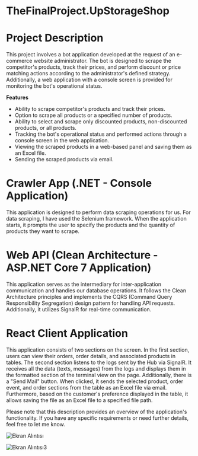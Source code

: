 # TheFinalProject.UpStorageShop


# Project Description

This project involves a bot application developed at the request of an e-commerce website administrator. 
The bot is designed to scrape the competitor's products, track their prices, and perform discount or price matching actions according to the administrator's defined strategy. 
Additionally, a web application with a console screen is provided for monitoring the bot's operational status.

**Features**

+ Ability to scrape competitor's products and track their prices.
+ Option to scrape all products or a specified number of products.
+ Ability to select and scrape only discounted products, non-discounted products, or all products.
+ Tracking the bot's operational status and performed actions through a console screen in the web application.
+ Viewing the scraped products in a web-based panel and saving them as an Excel file.
+ Sending the scraped products via email.

# Crawler App (.NET - Console Application)

This application is designed to perform data scraping operations for us.
For data scraping, I have used the Selenium framework. 
When the application starts, it prompts the user to specify the products and the quantity of products they want to scrape.


# Web API (Clean Architecture - ASP.NET Core 7 Application)


This application serves as the intermediary for inter-application communication and handles our database operations.
It follows the Clean Architecture principles and implements the CQRS (Command Query Responsibility Segregation) design pattern for handling API requests.
Additionally, it utilizes SignalR for real-time communication. 

# React Client Application

This application consists of two sections on the screen. In the first section, users can view their orders, order details, and associated products in tables. The second section listens to the logs sent by the Hub via SignalR. It receives all the data (texts, messages) from the logs and displays them in the formatted section of the terminal view on the page.
Additionally, there is a "Send Mail" button. When clicked, it sends the selected product, order event, and order sections from the table as an Excel file via email. Furthermore, based on the customer's preference displayed in the table, it allows saving the file as an Excel file to a specified file path.


Please note that this description provides an overview of the application's functionality. If you have any specific requirements or need further details, feel free to let me know.


![Ekran Alıntısı](https://github.com/EzgiOflr/TheFinalProject.UpStorageShop/assets/97016507/1a933dd0-6acc-485d-908c-ef4eb8539a4b)



![Ekran Alıntısı3](https://github.com/EzgiOflr/TheFinalProject.UpStorageShop/assets/97016507/997f207a-e140-4b22-a193-a9e8251b490d)










